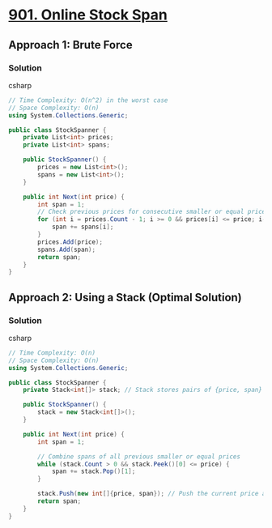 # [901. Online Stock Span](https://leetcode.com/problems/online-stock-span/)

## Approach 1: Brute Force

### Solution
csharp
```csharp
// Time Complexity: O(n^2) in the worst case
// Space Complexity: O(n)
using System.Collections.Generic;

public class StockSpanner {
    private List<int> prices;
    private List<int> spans;

    public StockSpanner() {
        prices = new List<int>();
        spans = new List<int>();
    }

    public int Next(int price) {
        int span = 1;
        // Check previous prices for consecutive smaller or equal prices
        for (int i = prices.Count - 1; i >= 0 && prices[i] <= price; i--) {
            span += spans[i];
        }
        prices.Add(price);
        spans.Add(span);
        return span;
    }
}
```

## Approach 2: Using a Stack (Optimal Solution)

### Solution
csharp
```csharp
// Time Complexity: O(n)
// Space Complexity: O(n)
using System.Collections.Generic;

public class StockSpanner {
    private Stack<int[]> stack; // Stack stores pairs of {price, span}

    public StockSpanner() {
        stack = new Stack<int[]>();
    }

    public int Next(int price) {
        int span = 1;

        // Combine spans of all previous smaller or equal prices
        while (stack.Count > 0 && stack.Peek()[0] <= price) {
            span += stack.Pop()[1];
        }

        stack.Push(new int[]{price, span}); // Push the current price and its span
        return span;
    }
}
```


